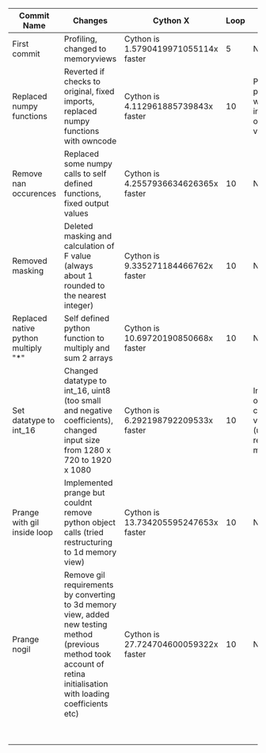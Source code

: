 |Commit Name   	|Changes  	|Cython X   	|Loop   	|Issues     |Notes/Profile     |
|---	|---	|---	|---	|---    |---    |
|First commit	|Profiling, changed to memoryviews	|Cython is 1.5790419971055114x faster	|5	| None  |       |
|Replaced numpy functions  	|Reverted if checks to original, fixed imports, replaced numpy functions with owncode    	|Cython is 4.112961885739843x faster   	|10  	|Prange/nogil performance worse off, incorrect output values    |       |
|Remove nan occurences   	|Replaced some numpy calls to self defined functions, fixed output values   	|Cython is 4.2557936634626365x faster   	|10   	|None       |Profile :  400015 function calls in 0.691 seconds      |
|Removed masking   	|Deleted masking and calculation of F value (always about 1 rounded to the nearest integer)   	|Cython is 9.335271184466762x faster   	|10   	| None      |50015 function calls in 0.245 seconds       |
|Replaced native python multiply "*"      |Self defined python function to multiply and sum 2 arrays       |Cython is 10.69720190850668x faster       |10       | None      | 50015 function calls in 0.180 seconds       |
|Set datatype to int_16     |Changed  datatype to int_16, uint8 (too small and negative coefficients), changed input size from 1280 x 720 to 1920 x 1080     |Cython is 6.292198792209533x faster       |10       |Incorrect output on certain values (unrelated to removal of masking)       |50015 function calls in 0.437 seconds       |
|Prange with gil inside loop       |Implemented prange but couldnt remove python object calls (tried restructuring to 1d memory view)       |Cython is 13.734205595247653x faster       |10      |None       |250031 function calls in 0.153 seconds       |
|Prange nogil       |Remove gil requirements by converting to 3d memory view, added new testing method (previous method took account of retina initialisation with loading coefficients etc)      |Cython is 27.724704600059322x faster       |10       | None     |31 function calls in 0.049 seconds       |
|       |       |       |       |       |       |
|       |       |       |       |       |       |
|       |       |       |       |       |       |
|       |       |       |       |       |       |
|       |       |       |       |       |       |
|       |       |       |       |       |       |
|       |       |       |       |       |       |
|       |       |       |       |       |       |
